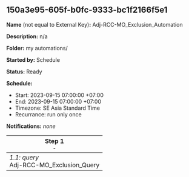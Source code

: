 ## 150a3e95-605f-b0fc-9333-bc1f2166f5e1

**Name** (not equal to External Key)**:** Adj-RCC-MO_Exclusion_Automation

**Description:** n/a

**Folder:** my automations/

**Started by:** Schedule

**Status:** Ready

**Schedule:**

* Start: 2023-09-15 07:00:00 +07:00
* End: 2023-09-15 07:00:00 +07:00
* Timezone: SE Asia Standard Time
* Recurrance: run only once

**Notifications:** _none_


| Step 1<br>_<small>-</small>_ |
| --- |
| _1.1: query_<br>Adj-RCC-MO_Exclusion_Query |
